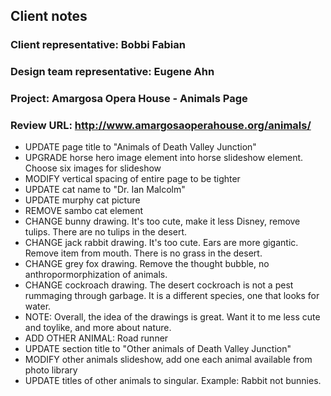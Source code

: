 ## Client notes

### Client representative: Bobbi Fabian
### Design team representative: Eugene Ahn

### Project: Amargosa Opera House - Animals Page

### Review URL: http://www.amargosaoperahouse.org/animals/

- UPDATE page title to "Animals of Death Valley Junction"
- UPGRADE horse hero image element into horse slideshow element. Choose six images for slideshow
- MODIFY vertical spacing of entire page to be tighter
- UPDATE cat name to "Dr. Ian Malcolm"
- UPDATE murphy cat picture
- REMOVE sambo cat element
- CHANGE bunny drawing. It's too cute, make it less Disney, remove tulips. There are no tulips in the desert.
- CHANGE jack rabbit drawing. It's too cute. Ears are more gigantic. Remove item from mouth. There is no grass in the desert.
- CHANGE grey fox drawing. Remove the thought bubble, no anthropormorphization of animals.
- CHANGE cockroach drawing. The desert cockroach is not a pest rummaging through garbage. It is a different species, one that looks for water.
- NOTE: Overall, the idea of the drawings is great. Want it to me less cute and toylike, and more about nature.
- ADD OTHER ANIMAL: Road runner
- UPDATE section title to "Other animals of Death Valley Junction"
- MODIFY other animals slideshow, add one each animal available from photo library
- UPDATE titles of other animals to singular. Example: Rabbit not bunnies.
